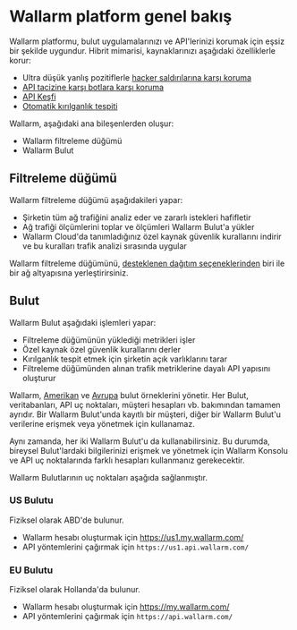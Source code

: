 # Wallarm platform genel bakış

Wallarm platformu, bulut uygulamalarınızı ve API'lerinizi korumak için eşsiz bir şekilde uygundur. Hibrit mimarisi, kaynaklarınızı aşağıdaki özelliklerle korur:

* Ultra düşük yanlış pozitiflerle [hacker saldırılarına karşı koruma](protecting-against-attacks.md)
* [API tacizine karşı botlara karşı koruma](../api-abuse-prevention/overview.md)
* [API Keşfi](api-discovery.md)
* [Otomatik kırılganlık tespiti](detecting-vulnerabilities.md)

Wallarm, aşağıdaki ana bileşenlerden oluşur:

* Wallarm filtreleme düğümü
* Wallarm Bulut

## Filtreleme düğümü

Wallarm filtreleme düğümü aşağıdakileri yapar:

* Şirketin tüm ağ trafiğini analiz eder ve zararlı istekleri hafifletir
* Ağ trafiği ölçümlerini toplar ve ölçümleri Wallarm Bulut'a yükler
* Wallarm Cloud'da tanımladığınız özel kaynak güvenlik kurallarını indirir ve bu kuralları trafik analizi sırasında uygular

Wallarm filtreleme düğümünü, [desteklenen dağıtım seçeneklerinden](../installation/supported-deployment-options.md) biri ile bir ağ altyapısına yerleştirirsiniz.

## Bulut

Wallarm Bulut aşağıdaki işlemleri yapar:

* Filtreleme düğümünün yüklediği metrikleri işler
* Özel kaynak özel güvenlik kurallarını derler
* Kırılganlık tespit etmek için şirketin açık varlıklarını tarar
* Filtreleme düğümünden alınan trafik metriklerine dayalı API yapısını oluşturur

Wallarm, [Amerikan](#us-cloud) ve [Avrupa](#eu-cloud) bulut örneklerini yönetir. Her Bulut, veritabanları, API uç noktaları, müşteri hesapları vb. bakımından tamamen ayrıdır. Bir Wallarm Bulut'unda kayıtlı bir müşteri, diğer bir Wallarm Bulut'u verilerine erişmek veya yönetmek için kullanamaz.

Aynı zamanda, her iki Wallarm Bulut'u da kullanabilirsiniz. Bu durumda, bireysel Bulut'lardaki bilgilerinizi erişmek ve yönetmek için Wallarm Konsolu ve API uç noktalarında farklı hesapları kullanmanız gerekecektir.

Wallarm Bulutlarının uç noktaları aşağıda sağlanmıştır.

### US Bulutu

Fiziksel olarak ABD'de bulunur.

* Wallarm hesabı oluşturmak için https://us1.my.wallarm.com/
* API yöntemlerini çağırmak için `https://us1.api.wallarm.com/`

### EU Bulutu

Fiziksel olarak Hollanda'da bulunur.

* Wallarm hesabı oluşturmak için https://my.wallarm.com/
* API yöntemlerini çağırmak için `https://api.wallarm.com/`